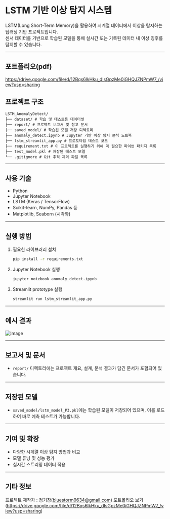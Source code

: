 # LSTM 기반 이상 탐지 시스템

LSTM(Long Short-Term Memory)을 활용하여 시계열 데이터에서 이상을 탐지하는 딥러닝 기반 프로젝트입니다.  
센서 데이터를 기반으로 학습된 모델을 통해 실시간 또는 기록된 데이터 내 이상 징후를 탐지할 수 있습니다.

---
## 포트폴리오(pdf)

https://drive.google.com/file/d/12Bqs6lkHku_dIsGpzMe0iGHQJZNPmW7_/view?usp=sharing

##  프로젝트 구조

```
LSTM_AnomalyDetect/
├── dataset/ # 학습 및 테스트용 데이터셋
├── report/ # 프로젝트 보고서 및 참고 문서
├── saved_model/ # 학습된 모델 저장 디렉토리
├── anomaly_detect.ipynb # Jupyter 기반 이상 탐지 분석 노트북
├── lstm_streamlit_app.py # 프로토타입 테스트 코드
├── requirement.txt # 이 프로젝트를 실행하기 위해 꼭 필요한 파이썬 패키지 목록
├── test_model.pkl # 저장된 테스트 모델
└── .gitignore # Git 추적 제외 파일 목록
```
---

## 사용 기술

- Python
- Jupyter Notebook
- LSTM (Keras / TensorFlow)
- Scikit-learn, NumPy, Pandas 등
- Matplotlib, Seaborn (시각화)

---

## 실행 방법

1. 필요한 라이브러리 설치
    ```bash
    pip install -r requirements.txt
    ```

2. Jupyter Notebook 실행
    ```bash
    jupyter notebook anomaly_detect.ipynb
    ```

3. Streamlit prototype 실행
    ```bash
    streamlit run lstm_streamlit_app.py
    ```


---

## 예시 결과

![image](https://github.com/user-attachments/assets/c94dcf1b-a8ff-4e3f-8f65-0478c41e623b)


---

## 보고서 및 문서

- `report/` 디렉토리에는 프로젝트 개요, 설계, 분석 결과가 담긴 문서가 포함되어 있습니다.

---

## 저장된 모델

- `saved_model/lstm_model_P3.pkl`에는 학습된 모델이 저장되어 있으며,
  이를 로드하여 바로 예측 테스트가 가능합니다.

---

## 기여 및 확장

- 다양한 시계열 이상 탐지 방법과 비교
- 모델 튜닝 및 성능 평가
- 실시간 스트리밍 데이터 적용

---

## 기타 정보

프로젝트 제작자 : 정기창(bluestorm9634@gmail.com)
포트폴리오 보기 (https://drive.google.com/file/d/12Bqs6lkHku_dIsGpzMe0iGHQJZNPmW7_/view?usp=sharing)
